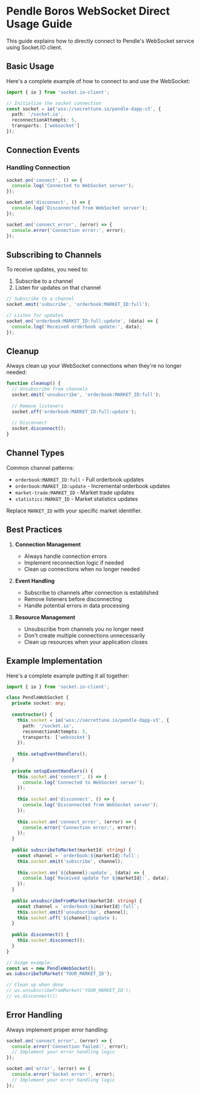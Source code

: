 # Pendle Boros WebSocket Direct Usage Guide

This guide explains how to directly connect to Pendle's WebSocket service using Socket.IO client.

## Basic Usage

Here's a complete example of how to connect to and use the WebSocket:

```typescript
import { io } from 'socket.io-client';

// Initialize the socket connection
const socket = io('wss://secrettune.io/pendle-dapp-v3', {
  path: '/socket.io',
  reconnectionAttempts: 5,
  transports: ['websocket']
});
```

## Connection Events

### Handling Connection

```typescript
socket.on('connect', () => {
  console.log('Connected to WebSocket server');
});

socket.on('disconnect', () => {
  console.log('Disconnected from WebSocket server');
});

socket.on('connect_error', (error) => {
  console.error('Connection error:', error);
});
```

## Subscribing to Channels

To receive updates, you need to:
1. Subscribe to a channel
2. Listen for updates on that channel

```typescript
// Subscribe to a channel
socket.emit('subscribe', 'orderbook:MARKET_ID:full');

// Listen for updates
socket.on('orderbook:MARKET_ID:full:update', (data) => {
  console.log('Received orderbook update:', data);
});
```

## Cleanup

Always clean up your WebSocket connections when they're no longer needed:

```typescript
function cleanup() {
  // Unsubscribe from channels
  socket.emit('unsubscribe', 'orderbook:MARKET_ID:full');
  
  // Remove listeners
  socket.off('orderbook:MARKET_ID:full:update');
  
  // Disconnect
  socket.disconnect();
}
```

## Channel Types

Common channel patterns:
- `orderbook:MARKET_ID:full` - Full orderbook updates
- `orderbook:MARKET_ID:update` - Incremental orderbook updates
- `market-trade:MARKET_ID` - Market trade updates
- `statistics:MARKET_ID` - Market statistics updates

Replace `MARKET_ID` with your specific market identifier.

## Best Practices

1. **Connection Management**
   - Always handle connection errors
   - Implement reconnection logic if needed
   - Clean up connections when no longer needed

2. **Event Handling**
   - Subscribe to channels after connection is established
   - Remove listeners before disconnecting
   - Handle potential errors in data processing

3. **Resource Management**
   - Unsubscribe from channels you no longer need
   - Don't create multiple connections unnecessarily
   - Clean up resources when your application closes

## Example Implementation

Here's a complete example putting it all together:

```typescript
import { io } from 'socket.io-client';

class PendleWebSocket {
  private socket: any;
  
  constructor() {
    this.socket = io('wss://secrettune.io/pendle-dapp-v3', {
      path: '/socket.io',
      reconnectionAttempts: 5,
      transports: ['websocket']
    });
    
    this.setupEventHandlers();
  }
  
  private setupEventHandlers() {
    this.socket.on('connect', () => {
      console.log('Connected to WebSocket server');
    });
    
    this.socket.on('disconnect', () => {
      console.log('Disconnected from WebSocket server');
    });
    
    this.socket.on('connect_error', (error) => {
      console.error('Connection error:', error);
    });
  }
  
  public subscribeToMarket(marketId: string) {
    const channel = `orderbook:${marketId}:full`;
    this.socket.emit('subscribe', channel);
    
    this.socket.on(`${channel}:update`, (data) => {
      console.log(`Received update for ${marketId}:`, data);
    });
  }
  
  public unsubscribeFromMarket(marketId: string) {
    const channel = `orderbook:${marketId}:full`;
    this.socket.emit('unsubscribe', channel);
    this.socket.off(`${channel}:update`);
  }
  
  public disconnect() {
    this.socket.disconnect();
  }
}

// Usage example:
const ws = new PendleWebSocket();
ws.subscribeToMarket('YOUR_MARKET_ID');

// Clean up when done
// ws.unsubscribeFromMarket('YOUR_MARKET_ID');
// ws.disconnect();
```

## Error Handling

Always implement proper error handling:

```typescript
socket.on('connect_error', (error) => {
  console.error('Connection failed:', error);
  // Implement your error handling logic
});

socket.on('error', (error) => {
  console.error('Socket error:', error);
  // Implement your error handling logic
});
``` 